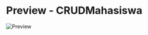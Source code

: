 # Preview - CRUDMahasiswa

![Preview](https://user-images.githubusercontent.com/62661348/81805947-f8f04780-9545-11ea-9764-b343e42f2c6d.jpg)
